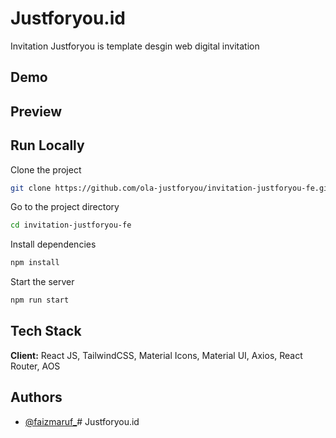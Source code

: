 # Justforyou.id

Invitation Justforyou is template desgin web digital invitation

## Demo

<!-- https://movie-listapp.netlify.app/ -->

## Preview

<!-- ![App Screenshot](https://res.cloudinary.com/dlmpgu7kw/image/upload/v1678063793/screenshot_lxp3fe.png) -->

## Run Locally

Clone the project

```bash
git clone https://github.com/ola-justforyou/invitation-justforyou-fe.git
```

Go to the project directory

```bash
cd invitation-justforyou-fe
```

Install dependencies

```bash
npm install
```

Start the server

```bash
npm run start
```

## Tech Stack

**Client:** React JS, TailwindCSS, Material Icons, Material UI, Axios, React Router, AOS

## Authors

- [@faizmaruf\_](https://www.instagram.com/faizmaruf_/)# Justforyou.id
